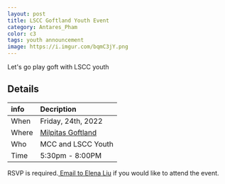 ```yaml
---
layout: post
title: LSCC Goftland Youth Event
category: Antares_Pham
color: c3
tags: youth announcement
image: https://i.imgur.com/bqmC3jY.png
---
```

Let's go play goft with LSCC youth
<!--more-->
## Details

info | Decription
:--- | :---
When | Friday, 24th, 2022
Where | [Milpitas Goftland]
Who | MCC and LSCC Youth
Time | 5:30pm - 8:00PM

RSVP is required.<a href="mailto:elena.liu@livingstonescc.com"> Email to Elena Liu</a> if you would like to attend the event.

[Milpitas Goftland]: https://goo.gl/maps/n1ofBMcybqYTzaJc7

